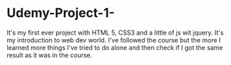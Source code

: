 # Udemy-Project-1-
It's my first ever project with HTML 5, CSS3 and a little of js wit jquery. It's my introduction to web dev world. I've followed the course but the more I learned more things I've tried to do alone and then check if I got the same result as it was in the course. 
